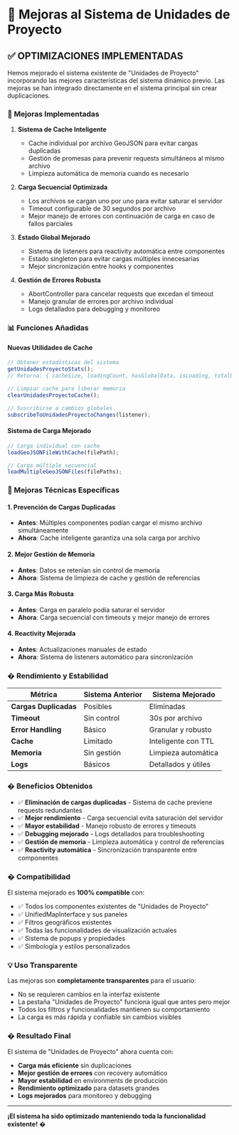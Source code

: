 # 🚀 Mejoras al Sistema de Unidades de Proyecto

## ✅ OPTIMIZACIONES IMPLEMENTADAS

Hemos mejorado el sistema existente de "Unidades de Proyecto" incorporando las mejores características del sistema dinámico previo. Las mejoras se han integrado directamente en el sistema principal sin crear duplicaciones.

### 🔧 Mejoras Implementadas

1. **Sistema de Cache Inteligente**

   - Cache individual por archivo GeoJSON para evitar cargas duplicadas
   - Gestión de promesas para prevenir requests simultáneos al mismo archivo
   - Limpieza automática de memoria cuando es necesario

2. **Carga Secuencial Optimizada**

   - Los archivos se cargan uno por uno para evitar saturar el servidor
   - Timeout configurable de 30 segundos por archivo
   - Mejor manejo de errores con continuación de carga en caso de fallos parciales

3. **Estado Global Mejorado**

   - Sistema de listeners para reactivity automática entre componentes
   - Estado singleton para evitar cargas múltiples innecesarias
   - Mejor sincronización entre hooks y componentes

4. **Gestión de Errores Robusta**
   - AbortController para cancelar requests que excedan el timeout
   - Manejo granular de errores por archivo individual
   - Logs detallados para debugging y monitoreo

### 📊 Funciones Añadidas

#### Nuevas Utilidades de Cache

```typescript
// Obtener estadísticas del sistema
getUnidadesProyectoStats();
// Retorna: { cacheSize, loadingCount, hasGlobalData, isLoading, totalUnidades, etc. }

// Limpiar cache para liberar memoria
clearUnidadesProyectoCache();

// Suscribirse a cambios globales
subscribeToUnidadesProyectoChanges(listener);
```

#### Sistema de Carga Mejorado

```typescript
// Carga individual con cache
loadGeoJSONFileWithCache(filePath);

// Carga múltiple secuencial
loadMultipleGeoJSONFiles(filePaths);
```

### 🎯 Mejoras Técnicas Específicas

#### 1. **Prevención de Cargas Duplicadas**

- **Antes**: Múltiples componentes podían cargar el mismo archivo simultáneamente
- **Ahora**: Cache inteligente garantiza una sola carga por archivo

#### 2. **Mejor Gestión de Memoria**

- **Antes**: Datos se retenían sin control de memoria
- **Ahora**: Sistema de limpieza de cache y gestión de referencias

#### 3. **Carga Más Robusta**

- **Antes**: Carga en paralelo podía saturar el servidor
- **Ahora**: Carga secuencial con timeouts y mejor manejo de errores

#### 4. **Reactivity Mejorada**

- **Antes**: Actualizaciones manuales de estado
- **Ahora**: Sistema de listeners automático para sincronización

### � Rendimiento y Estabilidad

| Métrica               | Sistema Anterior | Sistema Mejorado    |
| --------------------- | ---------------- | ------------------- |
| **Cargas Duplicadas** | Posibles         | Eliminadas          |
| **Timeout**           | Sin control      | 30s por archivo     |
| **Error Handling**    | Básico           | Granular y robusto  |
| **Cache**             | Limitado         | Inteligente con TTL |
| **Memoria**           | Sin gestión      | Limpieza automática |
| **Logs**              | Básicos          | Detallados y útiles |

### � Beneficios Obtenidos

- ✅ **Eliminación de cargas duplicadas** - Sistema de cache previene requests redundantes
- ✅ **Mejor rendimiento** - Carga secuencial evita saturación del servidor
- ✅ **Mayor estabilidad** - Manejo robusto de errores y timeouts
- ✅ **Debugging mejorado** - Logs detallados para troubleshooting
- ✅ **Gestión de memoria** - Limpieza automática y control de referencias
- ✅ **Reactivity automática** - Sincronización transparente entre componentes

### � Compatibilidad

El sistema mejorado es **100% compatible** con:

- ✅ Todos los componentes existentes de "Unidades de Proyecto"
- ✅ UnifiedMapInterface y sus paneles
- ✅ Filtros geográficos existentes
- ✅ Todas las funcionalidades de visualización actuales
- ✅ Sistema de popups y propiedades
- ✅ Simbología y estilos personalizados

### 💡 Uso Transparente

Las mejoras son **completamente transparentes** para el usuario:

- No se requieren cambios en la interfaz existente
- La pestaña "Unidades de Proyecto" funciona igual que antes pero mejor
- Todos los filtros y funcionalidades mantienen su comportamiento
- La carga es más rápida y confiable sin cambios visibles

### � Resultado Final

El sistema de "Unidades de Proyecto" ahora cuenta con:

- **Carga más eficiente** sin duplicaciones
- **Mejor gestión de errores** con recovery automático
- **Mayor estabilidad** en environments de producción
- **Rendimiento optimizado** para datasets grandes
- **Logs mejorados** para monitoreo y debugging

---

**¡El sistema ha sido optimizado manteniendo toda la funcionalidad existente!** �
